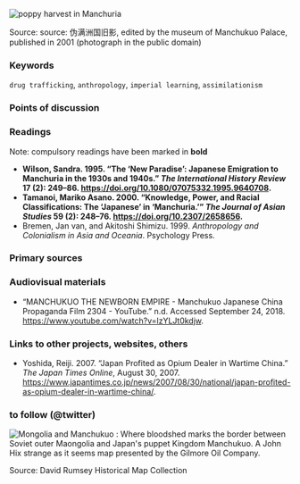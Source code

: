 ![poppy harvest in Manchuria](images/Manchukuo-poppy_harvest.jpg)

Source: source: 伪满洲国旧影, edited by the museum of Manchukuo Palace, published in 2001 (photograph in the public domain)

### Keywords

`drug trafficking`, `anthropology`, `imperial learning`, `assimilationism`

### Points of discussion


### Readings
Note: compulsory readings have been marked in **bold**

* **Wilson, Sandra. 1995. “The ‘New Paradise’: Japanese Emigration to Manchuria in the 1930s and 1940s.” *The International History Review* 17 (2): 249–86. https://doi.org/10.1080/07075332.1995.9640708.**
* **Tamanoi, Mariko Asano. 2000. “Knowledge, Power, and Racial Classifications: The ‘Japanese’ in ‘Manchuria.’” *The Journal of Asian Studies* 59 (2): 248–76. https://doi.org/10.2307/2658656.**
* Bremen, Jan van, and Akitoshi Shimizu. 1999. *Anthropology and Colonialism in Asia and Oceania*. Psychology Press.

### Primary sources


### Audiovisual materials

* “MANCHUKUO THE NEWBORN EMPIRE - Manchukuo Japanese China Propaganda Film 2304 - YouTube.” n.d. Accessed September 24, 2018. https://www.youtube.com/watch?v=lzYLJt0kdjw.

### Links to other projects, websites, others

* Yoshida, Reiji. 2007. “Japan Profited as Opium Dealer in Wartime China.” *The Japan Times Online*, August 30, 2007. https://www.japantimes.co.jp/news/2007/08/30/national/japan-profited-as-opium-dealer-in-wartime-china/.


### to follow (@twitter)

![Mongolia and Manchukuo : Where bloodshed marks the border between Soviet outer Maongolia and Japan's puppet Kingdom Manchukuo. A John Hix strange as it seems map presented by the Gilmore Oil Company.](images/8354000.jpg)

Source: David Rumsey Historical Map Collection
